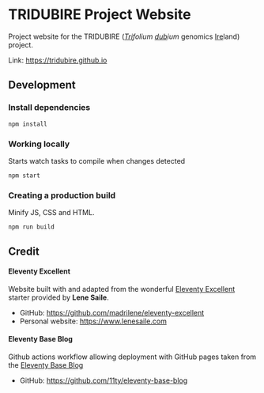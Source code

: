 # TRIDUBIRE Project Website

Project website for the TRIDUBIRE (<em><u>Tri</u>folium <u>dub</u>ium</em> genomics <u>Ire</u>land) project.

Link: https://tridubire.github.io

## Development

### Install dependencies

```
npm install
```

### Working locally

Starts watch tasks to compile when changes detected

```
npm start
```

### Creating a production build

Minify JS, CSS and HTML.

```
npm run build
```

## Credit
#### Eleventy Excellent
Website built with and adapted from the wonderful [Eleventy Excellent](https://eleventy-excellent.netlify.app) starter provided by **Lene Saile**.
- GitHub: https://github.com/madrilene/eleventy-excellent
- Personal website: https://www.lenesaile.com 

#### Eleventy Base Blog
Github actions workflow allowing deployment with GitHub pages taken from the [Eleventy Base Blog](eleventy-base-blog.netlify.app/) 
- GitHub: https://github.com/11ty/eleventy-base-blog 